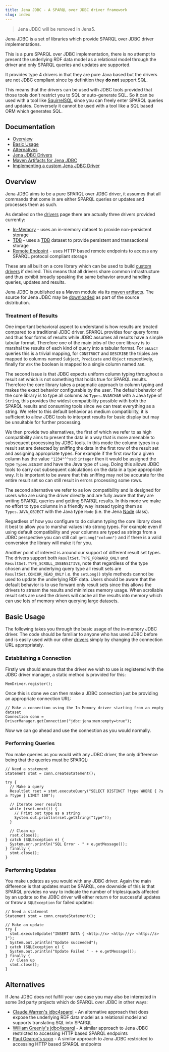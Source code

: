 ```yaml
---
title: Jena JDBC - A SPARQL over JDBC driver framework
slug: index
---
```


> Jena JDBC will be removed in Jena5.

Jena JDBC is a set of libraries which provide SPARQL over JDBC driver implementations.

This is a pure SPARQL over JDBC implementation, there is no attempt to present the underlying
RDF data model as a relational model through the driver and only SPARQL queries and updates
are supported.

It provides type 4 drivers in that they are pure Java based but the drivers are not JDBC compliant since
by definition they **do not** support SQL.

This means that the drivers can be used with JDBC tools provided that those tools don't restrict you to SQL 
or auto-generate SQL.  So it can be used with a tool like [SquirrelSQL](http://squirrel-sql.sourceforge.net) 
since you can freely enter SPARQL queries and updates.  Conversely it cannot be used with a tool like a SQL based
ORM which generates SQL.

## Documentation

- [Overview](#overview)
- [Basic Usage](#basic-usage)
- [Alternatives](#alternatives)
- [Jena JDBC Drivers](drivers.html)
- [Maven Artifacts for Jena JDBC](artifacts.html)
- [Implementing a custom Jena JDBC Driver](custom_driver.html)

## Overview

Jena JDBC aims to be a pure SPARQL over JDBC driver, it assumes that all commands that come in are
either SPARQL queries or updates and processes them as such.

As detailed on the [drivers](drivers.html) page there are actually three drivers provided currently:

- [In-Memory](drivers.html#in-memory) - uses an in-memory dataset to provide non-persistent storage
- [TDB](drivers.html#tdb) - uses a [TDB](/documentation/tdb/) dataset to provide persistent and transactional storage
- [Remote Endpoint](drivers.html#remote-endpoint) - uses HTTP based remote endpoints to access any SPARQL protocol compliant storage

These are all built on a core library which can be used to build [custom drivers](custom_driver.html)
if desired.  This means that all drivers share common infrastructure and thus exhibit broadly speaking
the same behavior around handling queries, updates and results.

Jena JDBC is published as a Maven module via its [maven artifacts](artifacts.html).  The source for Jena JDBC may be [downloaded](/download/index.cgi) as part of the source distribution.

### Treatment of Results

One important behavioral aspect to understand is how results are treated compared to a traditional
JDBC driver.  SPARQL provides four query forms and thus four forms of results while JDBC assumes all
results have a simple tabular format.  Therefore one of the main jobs of the core library is to marshal
the results of each kind of query into a tabular format.  For `SELECT` queries this is a trivial mapping,
for `CONSTRUCT` and `DESCRIBE` the triples are mapped to columns named `Subject`, `Predicate` and `Object`
respectively, finally for `ASK` the boolean is mapped to a single column named `ASK`.

The second issue is that JDBC expects uniform column typing throughout a result set which is not
something that holds true for SPARQL results.  Therefore the core library takes a pragmatic approach to column
typing and makes the exact behavior configurable by the user.  The default behavior of the core library is
to type all columns as `Types.NVARCHAR` with a Java type of `String`, this provides the widest compatibility
possible with both the SPARQL results and consuming tools since we can treat everything as a string.  We
refer to this default behavior as medium compatibility, it is sufficient to allow JDBC tools to interpret
results for basic display but may be unsuitable for further processing.

We then provide two alternatives, the first of which we refer to as high compatibility aims to present the
data in a way that is more amenable to subsequent processing by JDBC tools.  In this mode the column types
in a result set are detected by sniffing the data in the first row of the result set and assigning appropriate
types.  For example if the first row for a given column has the value `"1234"^^xsd:integer` then it would
be assigned the type `Types.BIGINT` and have the Java type of `Long`.  Doing this allows JDBC tools to carry
out subsequent calculations on the data in a type appropriate way.  It is important to be aware that this
sniffing may not be accurate for the entire result set so can still result in errors processing some rows.

The second alternative we refer to as low compatibility and is designed for users who are using the driver
directly and are fully aware that they are writing SPARQL queries and getting SPARQL results.  In this mode
we make no effort to type columns in a friendly way instead typing them as `Types.JAVA_OBJECT` with the Java
type `Node` (i.e. the Jena [Node](/documentation/javadoc/jena/org.apache.jena.core/org/apache/jena/graph/Node.html) class).

Regardless of how you configure to do column typing the core library does it best to allow you to marshal values
into strong types.  For example even if using default compatibility and your columns are typed as strings
from a JDBC perspective you can still call `getLong("column")` and if there is a valid conversion the
library will make it for you.

Another point of interest is around our support of different result set types.  The drivers support both
`ResultSet.TYPE_FORWARD_ONLY` and `ResultSet.TYPE_SCROLL_INSENSITIVE`, note that regardless of the type
chosen and the underlying query type all result sets are `ResultSet.CONCUR_READ_ONLY` i.e. the `setLong()`
style methods cannot be used to update the underlying RDF data.  Users should be aware that the default
behavior is to use forward only result sets since this allows the drivers to stream the results and
minimizes memory usage.  When scrollable result sets are used the drivers will cache all the results into
memory which can use lots of memory when querying large datasets.

## Basic Usage

The following takes you through the basic usage of the in-memory JDBC driver.  The code should be familiar
to anyone who has used JDBC before and is easily used with our other [drivers](drivers.html) simply by
changing the connection URL appropriately.

### Establishing a Connection

Firstly we should ensure that the driver we wish to use is registered with the JDBC driver manager, a static
method is provided for this:

    MemDriver.register();

Once this is done we can then make a JDBC connection just be providing an appropriate connection URL:

    // Make a connection using the In-Memory driver starting from an empty dataset
    Connection conn = DriverManager.getConnection("jdbc:jena:mem:empty=true");

Now we can go ahead and use the connection as you would normally.

### Performing Queries

You make queries as you would with any JDBC driver, the only difference being that the queries must be SPARQL:

    // Need a statement
    Statement stmt = conn.createStatement();
    
    try {
      // Make a query
      ResultSet rset = stmt.executeQuery("SELECT DISTINCT ?type WHERE { ?s a ?type } LIMIT 100");
    
      // Iterate over results
      while (rset.next()) {
        // Print out type as a string
        System.out.println(rset.getString("type"));
      }
    
      // Clean up
      rset.close();
    } catch (SQLException e) {
      System.err.println("SQL Error - " + e.getMessage());
    } finally {
      stmt.close();
    }

### Performing Updates

You make updates as you would with any JDBC driver.  Again the main difference is that updates must be SPARQL,
one downside of this is that SPARQL provides no way to indicate the number of triples/quads affected by an update
so the JDBC driver will either return `0` for successful updates or throw a `SQLException` for failed updates:

    // Need a statement
    Statement stmt = conn.createStatement();
    
    // Make an update
    try {
      stmt.executeUpdate("INSERT DATA { <http://x> <http://y> <http://z> }");
      System.out.println("Update succeeded");
    } catch (SQLException e) {
      System.out.println("Update Failed " - + e.getMessage());
    } finally {    
      // Clean up
      stmt.close();
    }

## Alternatives

If Jena JDBC does not fulfill your use case you may also be interested in some 3rd party
projects which do SPARQL over JDBC in other ways:

- [Claude Warren's jdbc4sparql](https://github.com/Claudenw/jdbc4sparql) - An alternative approach that does expose
the underlying RDF data model as a relational model and supports translating SQL into SPARQL
- [William Greenly's jdbc4sparql](http://code.google.com/p/jdbc4sparql/) - A similar approach to Jena JDBC restricted
to accessing HTTP based SPARQL endpoints
- [Paul Gearon's scon](https://code.google.com/p/scon/wiki/Introduction) - A similar approach to Jena JDBC restricted
to accessing HTTP based SPARQL endpoints



